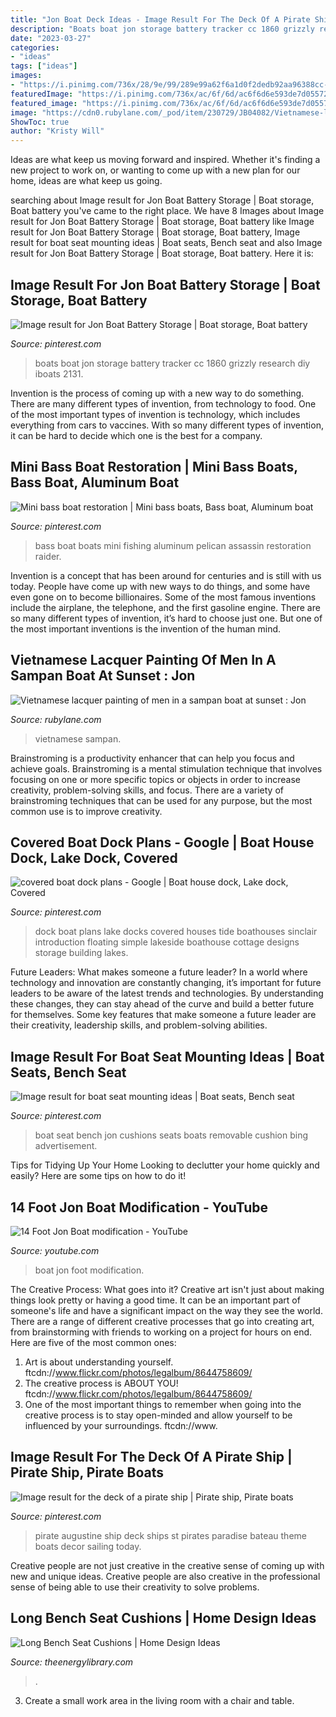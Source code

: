 ```yaml
---
title: "Jon Boat Deck Ideas - Image Result For The Deck Of A Pirate Ship"
description: "Boats boat jon storage battery tracker cc 1860 grizzly research diy iboats 2131"
date: "2023-03-27"
categories:
- "ideas"
tags: ["ideas"]
images:
- "https://i.pinimg.com/736x/28/9e/99/289e99a62f6a1d0f2dedb92aa96388cc--boat-seats-boats.jpg"
featuredImage: "https://i.pinimg.com/736x/ac/6f/6d/ac6f6d6e593de7d05572f6bc4f0abf55.jpg"
featured_image: "https://i.pinimg.com/736x/ac/6f/6d/ac6f6d6e593de7d05572f6bc4f0abf55.jpg"
image: "https://cdn0.rubylane.com/_pod/item/230729/JB04082/Vietnamese-lacquer-painting-men-sampan-boat-full-4-2048-18-f.jpg"
ShowToc: true
author: "Kristy Will"
---
```



Ideas are what keep us moving forward and inspired. Whether it's finding a new project to work on, or wanting to come up with a new plan for our home, ideas are what keep us going.

	

		
searching about Image result for Jon Boat Battery Storage | Boat storage, Boat battery you've came to the right place. We have 8 Images about Image result for Jon Boat Battery Storage | Boat storage, Boat battery like Image result for Jon Boat Battery Storage | Boat storage, Boat battery, Image result for boat seat mounting ideas | Boat seats, Bench seat and also Image result for Jon Boat Battery Storage | Boat storage, Boat battery. Here it is:
		
    
## Image Result For Jon Boat Battery Storage | Boat Storage, Boat Battery

<img loading=lazy src="https://i.pinimg.com/736x/ac/6f/6d/ac6f6d6e593de7d05572f6bc4f0abf55.jpg" onerror="this.onerror=null;this.src='https://tse3.mm.bing.net/th?id=OIP.2ps4nfzeyn3x0wqpmA9y-gHaE8&amp;pid=15.1';" alt="Image result for Jon Boat Battery Storage | Boat storage, Boat battery">

_Source: pinterest.com_

>boats boat jon storage battery tracker cc 1860 grizzly research diy iboats 2131. 

	

Invention is the process of coming up with a new way to do something. There are many different types of invention, from technology to food. One of the most important types of invention is technology, which includes everything from cars to vaccines. With so many different types of invention, it can be hard to decide which one is the best for a company.

    
## Mini Bass Boat Restoration | Mini Bass Boats, Bass Boat, Aluminum Boat

<img loading=lazy src="https://i.pinimg.com/736x/44/11/70/4411707c295bef81be910a5d9f397be4.jpg" onerror="this.onerror=null;this.src='https://tse2.mm.bing.net/th?id=OIP.XJ_tFt0ljk1lojFIYvvshwHaJ3&amp;pid=15.1';" alt="Mini bass boat restoration | Mini bass boats, Bass boat, Aluminum boat">

_Source: pinterest.com_

>bass boat boats mini fishing aluminum pelican assassin restoration raider. 

	

Invention is a concept that has been around for centuries and is still with us today. People have come up with new ways to do things, and some have even gone on to become billionaires. Some of the most famous inventions include the airplane, the telephone, and the first gasoline engine. There are so many different types of invention, it’s hard to choose just one. But one of the most important inventions is the invention of the human mind.

    
## Vietnamese Lacquer Painting Of Men In A Sampan Boat At Sunset : Jon

<img loading=lazy src="https://cdn0.rubylane.com/_pod/item/230729/JB04082/Vietnamese-lacquer-painting-men-sampan-boat-full-4-2048-18-f.jpg" onerror="this.onerror=null;this.src='https://tse3.mm.bing.net/th?id=OIP.KDsVWI5bFNjD6AP7o3tAVAHaFj&amp;pid=15.1';" alt="Vietnamese lacquer painting of men in a sampan boat at sunset : Jon">

_Source: rubylane.com_

>vietnamese sampan. 

	

Brainstroming is a productivity enhancer that can help you focus and achieve goals. Brainstroming is a mental stimulation technique that involves focusing on one or more specific topics or objects in order to increase creativity, problem-solving skills, and focus. There are a variety of brainstroming techniques that can be used for any purpose, but the most common use is to improve creativity.

    
## Covered Boat Dock Plans - Google | Boat House Dock, Lake Dock, Covered

<img loading=lazy src="https://i.pinimg.com/736x/b6/51/8a/b6518a78471f60f8eb299c6bbe41c0a5.jpg" onerror="this.onerror=null;this.src='https://tse3.mm.bing.net/th?id=OIP.7AEdc8G6GWSBlpFXJnZB0gHaEK&amp;pid=15.1';" alt="covered boat dock plans - Google | Boat house dock, Lake dock, Covered">

_Source: pinterest.com_

>dock boat plans lake docks covered houses tide boathouses sinclair introduction floating simple lakeside boathouse cottage designs storage building lakes. 

	

Future Leaders: What makes someone a future leader?
In a world where technology and innovation are constantly changing, it’s important for future leaders to be aware of the latest trends and technologies. By understanding these changes, they can stay ahead of the curve and build a better future for themselves. Some key features that make someone a future leader are their creativity, leadership skills, and problem-solving abilities.

    
## Image Result For Boat Seat Mounting Ideas | Boat Seats, Bench Seat

<img loading=lazy src="https://i.pinimg.com/736x/28/9e/99/289e99a62f6a1d0f2dedb92aa96388cc--boat-seats-boats.jpg" onerror="this.onerror=null;this.src='https://tse3.mm.bing.net/th?id=OIP.1_DnxLSKoAyS5_RwnUpThAHaE7&amp;pid=15.1';" alt="Image result for boat seat mounting ideas | Boat seats, Bench seat">

_Source: pinterest.com_

>boat seat bench jon cushions seats boats removable cushion bing advertisement. 

	

Tips for Tidying Up Your Home
Looking to declutter your home quickly and easily? Here are some tips on how to do it!

    
## 14 Foot Jon Boat Modification - YouTube

<img loading=lazy src="https://i.ytimg.com/vi/kuzexXuuNsU/maxresdefault.jpg" onerror="this.onerror=null;this.src='https://tse1.mm.bing.net/th?id=OIP.iZ4emL0SMmDOnuVUD2TDvwHaEK&amp;pid=15.1';" alt="14 Foot Jon Boat modification - YouTube">

_Source: youtube.com_

>boat jon foot modification. 

	

The Creative Process: What goes into it?
Creative art isn't just about making things look pretty or having a good time. It can be an important part of someone's life and have a significant impact on the way they see the world. There are a range of different creative processes that go into creating art, from brainstorming with friends to working on a project for hours on end. Here are five of the most common ones: 
1) Art is about understanding yourself. ftcdn://www.flickr.com/photos/legalbum/8644758609/
2) The creative process is ABOUT YOU! ftcdn://www.flickr.com/photos/legalbum/8644758609/
3) One of the most important things to remember when going into the creative process is to stay open-minded and allow yourself to be influenced by your surroundings. ftcdn://www.

    
## Image Result For The Deck Of A Pirate Ship | Pirate Ship, Pirate Boats

<img loading=lazy src="https://i.pinimg.com/736x/9c/b4/22/9cb42228cccde62337230d1f293319eb.jpg" onerror="this.onerror=null;this.src='https://tse4.mm.bing.net/th?id=OIP.zZGqqGuMxoQJY9MctxBDLgHaE9&amp;pid=15.1';" alt="Image result for the deck of a pirate ship | Pirate ship, Pirate boats">

_Source: pinterest.com_

>pirate augustine ship deck ships st pirates paradise bateau theme boats decor sailing today. 

	

Creative people are not just creative in the creative sense of coming up with new and unique ideas. Creative people are also creative in the professional sense of being able to use their creativity to solve problems.

    
## Long Bench Seat Cushions | Home Design Ideas

<img loading=lazy src="http://www.theenergylibrary.com/wp-content/uploads/2015/11/long-bench-seat-cushions.jpg" onerror="this.onerror=null;this.src='https://tse4.mm.bing.net/th?id=OIP.BFhe2r0lyOH5jKcwLC4mrQHaKi&amp;pid=15.1';" alt="Long Bench Seat Cushions | Home Design Ideas">

_Source: theenergylibrary.com_

>. 

	

3. Create a small work area in the living room with a chair and table. 


